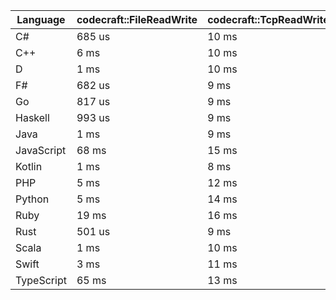 | Language | codecraft::FileReadWrite | codecraft::TcpReadWrite | example::FileReadWrite | example::TcpReadWrite |
| - | --- | --- | --- | --- |
| C# | 685 us | 10 ms | 412 us | 140 us |
| C++ | 6 ms | 10 ms | 3 ms | 129 us |
| D | 1 ms | 10 ms | 310 us | 119 us |
| F# | 682 us | 9 ms | 372 us | 168 us |
| Go | 817 us | 9 ms | 282 us | 141 us |
| Haskell | 993 us | 9 ms | 436 us | 178 us |
| Java | 1 ms | 9 ms | 413 us | 170 us |
| JavaScript | 68 ms | 15 ms | 633 us | 329 us |
| Kotlin | 1 ms | 8 ms | 502 us | 180 us |
| PHP | 5 ms | 12 ms | 181 us | 146 us |
| Python | 5 ms | 14 ms | 385 us | 197 us |
| Ruby | 19 ms | 16 ms | 2 ms | 210 us |
| Rust | 501 us | 9 ms | 358 us | 115 us |
| Scala | 1 ms | 10 ms | 880 us | 278 us |
| Swift | 3 ms | 11 ms | 5 ms | 154 us |
| TypeScript | 65 ms | 13 ms | 630 us | 330 us |